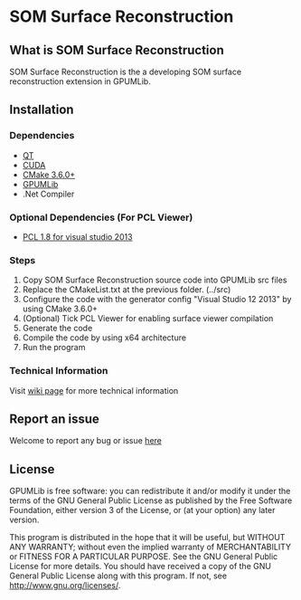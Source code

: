 # SOM Surface Reconstruction
## What is SOM Surface Reconstruction

SOM Surface Reconstruction is the a developing SOM surface reconstruction extension in GPUMLib.

## Installation

### Dependencies

- [QT](https://www.qt.io/download/)
- [CUDA](https://developer.nvidia.com/cuda-downloads)
- [CMake 3.6.0+](https://cmake.org/download/)
- [GPUMLib](http://gpumlib.sourceforge.net/)
- .Net Compiler

### Optional Dependencies (For PCL Viewer)

- [PCL 1.8 for visual studio 2013](http://unanancyowen.com/en/pcl18/)

### Steps

1. Copy SOM Surface Reconstruction source code into GPUMLib src files
2. Replace the CMakeList.txt at the previous folder. (../src)
3. Configure the code with the generator config "Visual Studio 12 2013" by using CMake 3.6.0+
4. (Optional) Tick PCL Viewer for enabling surface viewer compilation
5. Generate the code
6. Compile the code by using x64 architecture
7. Run the program

### Technical Information

Visit [wiki page](https://github.com/plwai/SOM_Surface_Reconstruction/wiki) for more technical information

## Report an issue

Welcome to report any bug or issue [here](https://github.com/plwai/SOM_Surface_Reconstruction/issues)

## License

GPUMLib is free software: you can redistribute it and/or modify it under the terms of the GNU General Public License as published by the Free Software Foundation, either version 3 of the License, or (at your option) any later version. 

This program is distributed in the hope that it will be useful, but WITHOUT ANY WARRANTY; without even the implied warranty of MERCHANTABILITY or FITNESS FOR A PARTICULAR PURPOSE.  See the GNU General Public License for more details. You should have received a copy of the GNU General Public License along with this program. If not, see <http://www.gnu.org/licenses/>.

